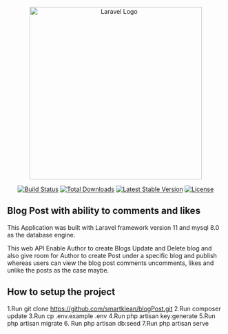 <p align="center"><a href="https://laravel.com" target="_blank"><img src="https://raw.githubusercontent.com/laravel/art/master/logo-lockup/5%20SVG/2%20CMYK/1%20Full%20Color/laravel-logolockup-cmyk-red.svg" width="400" alt="Laravel Logo"></a></p>

<p align="center">
<a href="https://github.com/laravel/framework/actions"><img src="https://github.com/laravel/framework/workflows/tests/badge.svg" alt="Build Status"></a>
<a href="https://packagist.org/packages/laravel/framework"><img src="https://img.shields.io/packagist/dt/laravel/framework" alt="Total Downloads"></a>
<a href="https://packagist.org/packages/laravel/framework"><img src="https://img.shields.io/packagist/v/laravel/framework" alt="Latest Stable Version"></a>
<a href="https://packagist.org/packages/laravel/framework"><img src="https://img.shields.io/packagist/l/laravel/framework" alt="License"></a>
</p>

## Blog Post with ability to comments and likes
This Application was built with Laravel framework version 11 and mysql 8.0 as the database engine.

This web API Enable Author to create Blogs Update and Delete blog and also give room for Author to create Post under a specific blog and publish
whereas users can view the blog post comments uncomments, likes and unlike the posts as the case maybe.

## How to setup the project

1.Run git clone https://github.com/smartklean/blogPost.git
2.Run composer update
3.Run cp .env.example .env
4.Run php artisan key:generate
5.Run php artisan migrate
6. Run php artisan db:seed
7.Run php artisan serve
